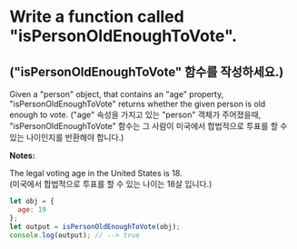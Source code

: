 # Write a function called "isPersonOldEnoughToVote".  

## ("isPersonOldEnoughToVote" 함수를 작성하세요.)

Given a "person" object, that contains an "age" property, "isPersonOldEnoughToVote" returns whether the given person is old enough to vote.
("age" 속성을 가지고 있는 "person" 객체가 주어졌을때, "isPersonOldEnoughToVote" 함수는 그 사람이 미국에서 합법적으로 투표를 할 수 있는 나이인지를 반환해야 합니다.)

**Notes:**

The legal voting age in the United States is 18.  
(미국에서 합법적으로 투표를 할 수 있는 나이는 18살 입니다.)  

```js
let obj = {
  age: 19
};
let output = isPersonOldEnoughToVote(obj);
console.log(output); // --> true
```